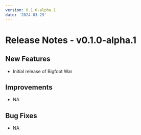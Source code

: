 ```yaml
---
version: 0.1.0-alpha.1
date: '2024-03-29'
---
```


# Release Notes - v0.1.0-alpha.1

## New Features
- Initial release of Bigfoot War

## Improvements
- NA

## Bug Fixes
- NA

